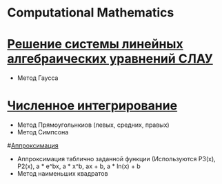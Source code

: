 # Сomputational Mathematics
# [Решение системы линейных алгебраических уравнений СЛАУ](https://github.com/kkkooolllyyyaaa/computational_math/tree/master/comp-math-1)
+ Метод Гаусса

# [Численное интегрирование](https://github.com/kkkooolllyyyaaa/computational_math/tree/master/comp-math-3)
+ Метод Прямоугольнкиов (левых, средних, правых)
+ Метод Симпсона

#[Аппроксимация](https://github.com/kkkooolllyyyaaa/computational_math/tree/master/comp-math-4)
+ Аппроксимация таблично заданной функции (Используются P3(x), P2(x), a * e^bx, a * x^b, ax + b, a * ln(x) + b
+ Метод наименьших квадратов
